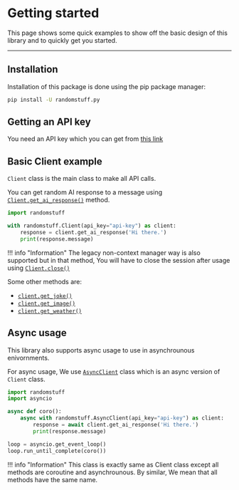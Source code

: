 # Getting started
This page shows some quick examples to show off the basic design of this library and to quickly get you started.

---

## Installation
Installation of this package is done using the pip package manager:
```sh
pip install -U randomstuff.py
```

## Getting an API key
You need an API key which you can get from [this link](https://api-info.pgamerx.com/register)

## Basic Client example
`Client` class is the main class to make all API calls.

You can get random AI response to a message using [`Client.get_ai_response()`](sections/clients/client.md) method.

```py
import randomstuff

with randomstuff.Client(api_key="api-key") as client:
    response = client.get_ai_response('Hi there.')
    print(response.message)
```

!!! info "Information"
    The legacy non-context manager way is also supported but in that method, You will have to close the session after usage using [`Client.close()`](sections/clients/client.md)

Some other methods are:

- [`client.get_joke()`](sections/clients/client.md)
- [`client.get_image()`](sections/clients/client.md)
- [`client.get_weather()`](sections/clients/client.md)

## Async usage
This library also supports async usage to use in asynchrounous enivornments.

For async usage, We use [`AsyncClient`](sections/clients/async-client.md) class which is an async version of `Client` class.
```py
import randomstuff
import asyncio

async def coro():
    async with randomstuff.AsyncClient(api_key="api-key") as client:
        response = await client.get_ai_response('Hi there.')
        print(response.message)

loop = asyncio.get_event_loop()
loop.run_until_complete(coro())
```

!!! info "Information"
    This class is exactly same as Client class except all methods are coroutine and asynchrounous. By similar, We mean that all methods have the same name.
